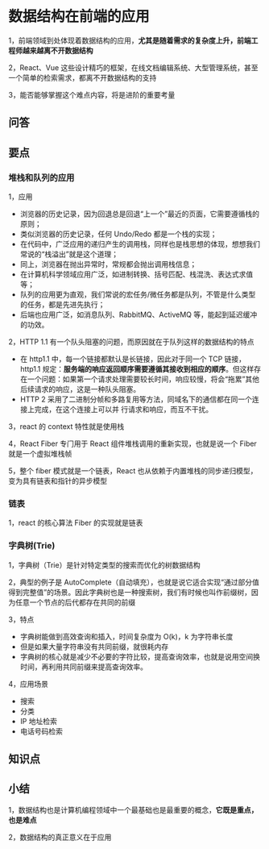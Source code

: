# 数据结构在前端的应用

1，前端领域到处体现着数据结构的应用，**尤其是随着需求的复杂度上升，前端工程师越来越离不开数据结构**

2，React、Vue 这些设计精巧的框架，在线⽂档编辑系统、⼤型管理系统，甚⾄⼀个简单的检索需求，都离不开数据结构的⽀持

3，能否能够掌握这个难点内容，将是进阶的重要考量

## 问答

## 要点

### 堆栈和队列的应用

1，应用

- 浏览器的历史记录，因为回退总是回退“上⼀个”最近的⻚⾯，它需要遵循栈的原则；
- 类似浏览器的历史记录，任何 Undo/Redo 都是⼀个栈的实现；
- 在代码中，⼴泛应⽤的递归产⽣的调⽤栈，同样也是栈思想的体现，想想我们常说的“栈溢出”就是这个道理；
- 同上，浏览器在抛出异常时，常规都会抛出调⽤栈信息；
- 在计算机科学领域应⽤⼴泛，如进制转换、括号匹配、栈混洗、表达式求值等；
- 队列的应⽤更为直观，我们常说的宏任务/微任务都是队列，不管是什么类型的任务，都是先进先执⾏；
- 后端也应⽤⼴泛，如消息队列、RabbitMQ、ActiveMQ 等，能起到延迟缓冲的功效。

2，HTTP 1.1 有⼀个队头阻塞的问题，⽽原因就在于队列这样的数据结构的特点

- 在 http1.1 中，每一个链接都默认是长链接，因此对于同一个 TCP 链接，http1.1 规定：**服务端的响应返回顺序需要遵循其接收到相应的顺序**。但这样存在⼀个问题：如果第⼀个请求处理需要较⻓时间，响应较慢，将会“拖累”其他后续请求的响应，这是⼀种队头阻塞。
- HTTP 2 采⽤了⼆进制分帧和多路复⽤等⽅法，同域名下的通信都在同⼀个连接上完成，在这个连接上可以并
  ⾏请求和响应，⽽互不⼲扰。

3，react 的 context 特性就是使用栈

4，React Fiber 专⻔⽤于 React 组件堆栈调⽤的重新实现，也就是说⼀个 Fiber 就是⼀个虚拟堆栈帧

5，整个 fiber 模式就是一个链表，React 也从依赖于内置堆栈的同步递归模型，变为具有链表和指针的异步模型

### 链表

1，react 的核心算法 Fiber 的实现就是链表

### 字典树(Trie)

1，字典树（Trie）是针对特定类型的搜索⽽优化的树数据结构

2，典型的例⼦是 AutoComplete（⾃动填充），也就是说它适合实现“通过部分值得到完整值”的场景。因此字典树也是⼀种搜索树，我们有时候也叫作前缀树，因为任意⼀个节点的后代都存在共同的前缀

3，特点

- 字典树能做到⾼效查询和插⼊，时间复杂度为 O(k)，k 为字符串⻓度
- 但是如果⼤量字符串没有共同前缀，就很耗内存
- 字典树的核⼼就是减少不必要的字符⽐较，提⾼查询效率，也就是说⽤空间换时间，再利⽤共同前缀来提⾼查询效率。

4，应用场景

- 搜索
- 分类
- IP 地址检索
- 电话号码检索

## 知识点

## 小结

1，数据结构也是计算机编程领域中一个最基础也是最重要的概念，**它既是重点，也是难点**

2，数据结构的真正意义在于应用

